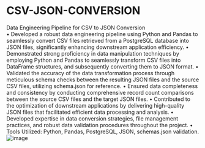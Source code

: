 # CSV-JSON-CONVERSION
Data Engineering Pipeline for CSV to JSON Conversion	
•	Developed a robust data engineering pipeline using Python and Pandas to seamlessly convert CSV files retrieved from a PostgreSQL database into JSON files, significantly enhancing downstream application efficiency.
•	Demonstrated strong proficiency in data manipulation techniques by employing Python and Pandas to seamlessly transform CSV files into DataFrame structures, and subsequently converting them to JSON format.
•	Validated the accuracy of the data transformation process through meticulous schema checks between the resulting JSON files and the source CSV files, utilizing schema.json for reference.
•	Ensured data completeness and consistency by conducting comprehensive record count comparisons between the source CSV files and the target JSON files.
•	Contributed to the optimization of downstream applications by delivering high-quality JSON files that facilitated efficient data processing and analysis.
•	Developed expertise in data conversion strategies, file management practices, and robust data validation procedures throughout the project.
•	Tools Utilized: Python, Pandas, PostgreSQL, JSON, schemas.json validation.
![image](https://github.com/BalaChethan/CSV-JSON-CONVERSION/assets/51810391/80726c16-87b2-49ad-8ead-afe95789b3cc)
